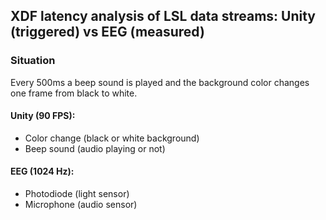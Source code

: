 ## __XDF latency analysis of LSL data streams: Unity (triggered) vs EEG (measured)__

### __Situation__ 
Every 500ms a beep sound is played and the background color changes one frame from black to white.

#### __Unity (90 FPS):__
- Color change (black or white background)
- Beep sound (audio playing or not)
#### __EEG (1024 Hz):__
 - Photodiode (light sensor)
- Microphone (audio sensor)
